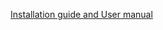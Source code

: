 [Installation guide and User manual](https://github.com/refineddata/moodle-local_refinedservices/blob/master/README.md)
